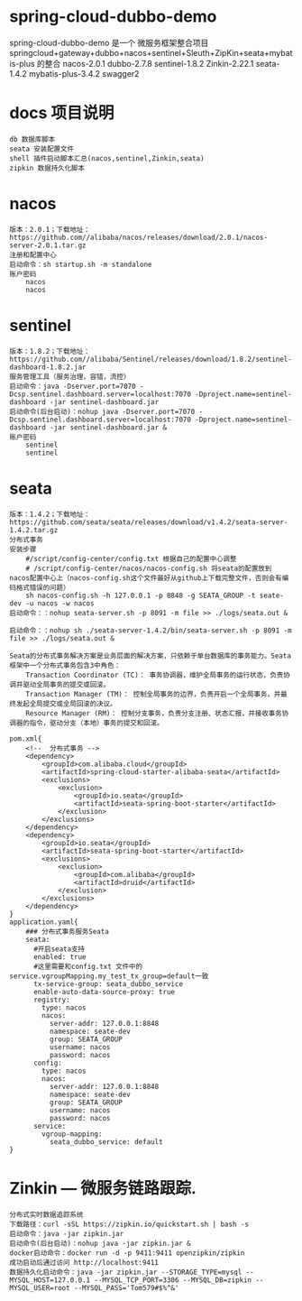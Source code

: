 # spring-cloud-dubbo-demo
   spring-cloud-dubbo-demo 是一个 微服务框架整合项目 
   springcloud+gateway+dubbo+nacos+sentinel+Sleuth+ZipKin+seata+mybatis-plus 的整合
   nacos-2.0.1
   dubbo-2.7.8
   sentinel-1.8.2
   Zinkin-2.22.1
   seata-1.4.2
   mybatis-plus-3.4.2
   swagger2

# docs 项目说明
    db 数据库脚本
    seata 安装配置文件
    shell 插件启动脚本汇总(nacos,sentinel,Zinkin,seata)
    zipkin 数据持久化脚本

# nacos
    版本：2.0.1；下载地址：https://github.com//alibaba/nacos/releases/download/2.0.1/nacos-server-2.0.1.tar.gz
    注册和配置中心
    启动命令：sh startup.sh -m standalone
    账户密码
        nacos
        nacos

# sentinel
    版本：1.8.2；下载地址：https://github.com//alibaba/Sentinel/releases/download/1.8.2/sentinel-dashboard-1.8.2.jar
    服务管理工具（服务治理，容错，流控）
    启动命令：java -Dserver.port=7070 -Dcsp.sentinel.dashboard.server=localhost:7070 -Dproject.name=sentinel-dashboard -jar sentinel-dashboard.jar
    启动命令(后台启动)：nohup java -Dserver.port=7070 -Dcsp.sentinel.dashboard.server=localhost:7070 -Dproject.name=sentinel-dashboard -jar sentinel-dashboard.jar &
    账户密码
        sentinel
        sentinel

# seata
    版本：1.4.2；下载地址：https://github.com/seata/seata/releases/download/v1.4.2/seata-server-1.4.2.tar.gz
    分布式事务
    安装步骤
        #/script/config-center/config.txt 根据自己的配置中心调整
        # /script/config-center/nacos/nacos-config.sh 将seata的配置放到 nacos配置中心上（nacos-config.sh这个文件最好从github上下载完整文件，否则会有编码格式错误的问题）
        sh nacos-config.sh -h 127.0.0.1 -p 8848 -g SEATA_GROUP -t seate-dev -u nacos -w nacos
    启动命令：：nohup seata-server.sh -p 8091 -m file >> ./logs/seata.out &

    启动命令：：nohup sh ./seata-server-1.4.2/bin/seata-server.sh -p 8091 -m file >> ./logs/seata.out &

	Seata的分布式事务解决方案是业务层面的解决方案，只依赖于单台数据库的事务能力。Seata框架中一个分布式事务包含3中角色：
	    Transaction Coordinator (TC)： 事务协调器，维护全局事务的运行状态，负责协调并驱动全局事务的提交或回滚。
	    Transaction Manager (TM)： 控制全局事务的边界，负责开启一个全局事务，并最终发起全局提交或全局回滚的决议。
	    Resource Manager (RM)： 控制分支事务，负责分支注册、状态汇报，并接收事务协调器的指令，驱动分支（本地）事务的提交和回滚。
	
    pom.xml{
    	<!--  分布式事务 -->
        <dependency>
            <groupId>com.alibaba.cloud</groupId>
            <artifactId>spring-cloud-starter-alibaba-seata</artifactId>
            <exclusions>
                <exclusion>
                    <groupId>io.seata</groupId>
                    <artifactId>seata-spring-boot-starter</artifactId>
                </exclusion>
            </exclusions>
        </dependency>
        <dependency>
            <groupId>io.seata</groupId>
            <artifactId>seata-spring-boot-starter</artifactId>
            <exclusions>
                <exclusion>
                    <groupId>com.alibaba</groupId>
                    <artifactId>druid</artifactId>
                </exclusion>
            </exclusions>
        </dependency>
    }
    application.yaml{
    	### 分布式事务服务Seata
		seata:
		  #开启seata支持
		  enabled: true
		  #这里需要和config.txt 文件中的service.vgroupMapping.my_test_tx_group=default一致
		  tx-service-group: seata_dubbo_service
		  enable-auto-data-source-proxy: true
		  registry:
		    type: nacos
		    nacos:
		      server-addr: 127.0.0.1:8848
		      namespace: seate-dev
		      group: SEATA_GROUP
		      username: nacos
		      password: nacos
		  config:
		    type: nacos
		    nacos:
		      server-addr: 127.0.0.1:8848
		      namespace: seate-dev
		      group: SEATA_GROUP
		      username: nacos
		      password: nacos
		  service:
		    vgroup-mapping:
		      seata_dubbo_service: default
    }

# Zinkin  — 微服务链路跟踪.
    分布式实时数据追踪系统
    下载路径：curl -sSL https://zipkin.io/quickstart.sh | bash -s
    启动命令：java -jar zipkin.jar   
    启动命令(后台启动)：nohup java -jar zipkin.jar &
    docker启动命令：docker run -d -p 9411:9411 openzipkin/zipkin
    成功启动后通过访问 http://localhost:9411
    数据持久化启动命令：java -jar zipkin.jar --STORAGE_TYPE=mysql --MYSQL_HOST=127.0.0.1 --MYSQL_TCP_PORT=3306 --MYSQL_DB=zipkin --MYSQL_USER=root --MYSQL_PASS='Tom579#$%^&'

